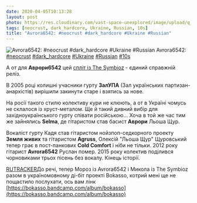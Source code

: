 ```yaml
---
date: 2020-04-05T10:13:28
layout: post
photo: https://res.cloudinary.com/vast-space-unexplored/image/upload/q_auto,dpr_auto,w_auto/photos/photo_935_04-04-2020_21-16-21.jpg
tags: [neocrust, dark_hardcore, Ukraine, Russian, 10s]
title: "Avrora6542: #neocrust #dark_hardcore #Ukraine #Russian"
---
```

![Avrora6542: #neocrust #dark_hardcore #Ukraine #Russian](https://res.cloudinary.com/vast-space-unexplored/image/upload/q_auto,dpr_auto,w_auto/photos/photo_935_04-04-2020_21-16-21.jpg)
Avrora6542: [#neocrust](/tags/#neocrust) [#dark_hardcore](/tags/#dark_hardcore) [#Ukraine](/tags/#Ukraine) [#Russian](/tags/#Russian) [#10s](/tags/#10s)

А от для **Аврори6542** цей [спліт із The Symbioz](/2020-04-04-the-symbioz--hardcore-punk-grindcore-ukraine-10s) - єдиний справжній реліз.

В 2005 році колишні учасники гурту **ЗалУПА** (Зал українських партизан-анархістів) вирішили закинути старе і взятись за нове.

На росії такого стилю колективу кури не клюють, а от в Україні чомусь не склалося із хруст-металом. Ще й такий дивний вибір для західноукраїнського гурту співати російською... Хоча в той же час тим же зайнялись **Selma**, де гітаристом став басист **Аврори** Льоша Щур.

Вокаліст гурту Кадя став гітаристом нойзпоп-седкорного проекту **Земля живих** та гітаристом **Agruss**, Олексій &quot;Льоша Щур&quot; Щуровський тепер грає в пост-панкових **Cold Comfort** і ніби не тільки. 2012 року гітарист **Avrora6542** Руслан помер. 2015 року колектив поділився чорновиками трьох пісень без вокалу. Кінець історії.

[RUTRACKER](https://rutracker.org/forum/viewtopic.php?t=3426322)До речі, тепер Мороз із Avrora6542 і Микола із The Symbioz разом в україномовному ді-біт проекті Bokasso, котрий мені ще не пощастило послухати, ось вам лінк [https://bokasso.bandcamp.com/album/bokasso](https://bokasso.bandcamp.com/album/bokasso)